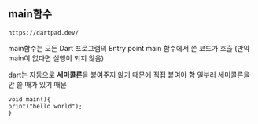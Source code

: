 ## main함수

```
https://dartpad.dev/
```

main함수는 모든 Dart 프로그램의 Entry point
main 함수에서 쓴 코드가 호출 (만약 main이 없다면 실행이 되지 않음)

dart는 자동으로 **세미콜론**을 붙여주지 않기 때문에 직접 붙여야 함
일부러 세미콜론을 안 쓸 때가 있기 때문

```
void main(){
print("hello world");
}
```
